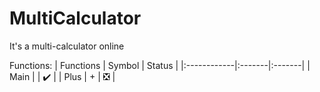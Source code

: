 # MultiCalculator
It's a multi-calculator online

Functions:
|  Functions  | Symbol | Status |
|:------------|:-------|:-------|
| Main        |        | ✔️     |
| Plus        | +      | ❎     |
